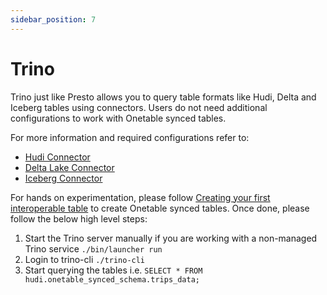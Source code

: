 ```yaml
---
sidebar_position: 7
---
```


# Trino

Trino just like Presto allows you to query table formats like Hudi, Delta and Iceberg tables using connectors.
Users do not need additional configurations to work with Onetable synced tables.

For more information and required configurations refer to:
* [Hudi Connector](https://trino.io/docs/current/connector/hudi.html)
* [Delta Lake Connector](https://trino.io/docs/current/connector/delta-lake.html)
* [Iceberg Connector](https://trino.io/docs/current/connector/iceberg.html)

For hands on experimentation, please follow [Creating your first interoperable table](https://link/to/how/to) to create
Onetable synced tables. Once done, please follow the below high level steps:
1. Start the Trino server manually if you are working with a non-managed Trino service `./bin/launcher run`
2. Login to trino-cli `./trino-cli`
3. Start querying the tables i.e. `SELECT * FROM hudi.onetable_synced_schema.trips_data;`
